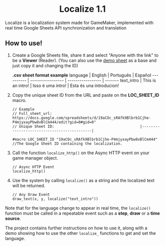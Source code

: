 <h1 align="center">Localize 1.1</h1>
Localize is a localization system made for GameMaker, implemented with real time Google Sheets API synchronization and translation

## How to use!

1. Create a Google Sheets file, share it and select "Anyone with the link" to be a **Viewer** (Reader).
   (You can also use the [demo sheet](https://docs.google.com/spreadsheets/d/19aCOc_sRAfk9Blbrb1Cjhe-P4mjyxayPbw8vBlCm444/edit?gid=0#gid=0) as a base and just copy it and changing the ID)

   **.csv sheet format example**
   language   | English           | Português         | Español
   ---------- | ----------------- | ----------------- | -------
   text_intro | This is an intro! | Isso é uma intro! | Esta és una introducion!
   
2. Copy the unique sheet ID from the URL and paste on the **LOC_SHEET_ID** macro. 
   ```gml
   // Example
   // Full_sheet_url:  https://docs.google.com/spreadsheets/d/19aCOc_sRAfk9Blbrb1Cjhe-P4mjyxayPbw8vBlCm444/edit?gid=0#gid=0"
   // Unique Sheet ID:                                       |--------------------------------------------|

   #macro LOC_SHEET_ID "19aCOc_sRAfk9Blbrb1Cjhe-P4mjyxayPbw8vBlCm444"	//The Google Sheet ID containing the localization.
   ```
3. Call the function ```localize_http()``` on the Async HTTP event on your game manager object.
   ```gml
   // Async HTTP Event
   localize_http()
   ```
4. Use the system by calling ```localize()``` as a string and the localized text will be returned.
   ```gml
   // Any Draw Event
   draw_text(x, y, localize("text_intro"))
   ```
Note that for the language change to appear in real time, the ```localize()``` function must be called in a repeatable event such as a **step**, **draw** or a **time source**.

The project contains further instructions on how to use it, along with a demo showing how to use the other ```localize_``` functions to get and set the language.
